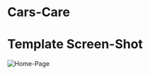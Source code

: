 # Cars-Care

# Template Screen-Shot

![Home-Page](https://github.com/Arshsandal/Cars-Care/assets/124792150/f65cc71c-4137-4588-a2a0-4696b6eb54ce)
